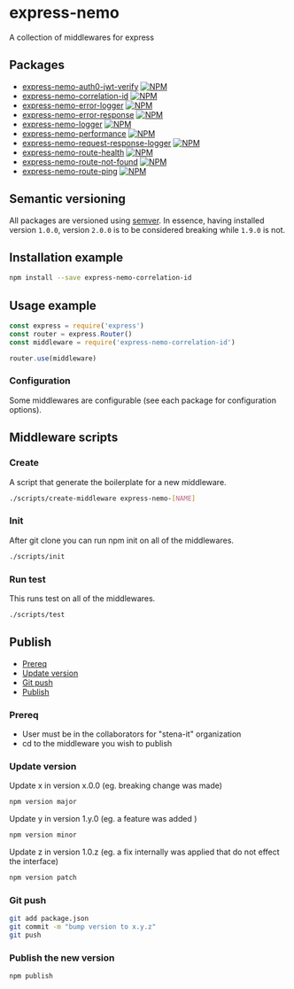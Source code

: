 
# express-nemo

A collection of middlewares for express

## Packages

- [express-nemo-auth0-jwt-verify](packages/express-nemo-auth0-jwt-verify/)  [![NPM](https://img.shields.io/npm/v/express-nemo-auth0-jwt-verify.svg)](https://www.npmjs.com/package/express-nemo-auth0-jwt-verify)
- [express-nemo-correlation-id](packages/express-nemo-correlation-id/) [![NPM](https://img.shields.io/npm/v/express-nemo-correlation-id.svg)](https://www.npmjs.com/package/express-nemo-correlation-id)
- [express-nemo-error-logger](packages/express-nemo-error-logger/) [![NPM](https://img.shields.io/npm/v/express-nemo-error-logger.svg)](https://www.npmjs.com/package/express-nemo-error-logger)
- [express-nemo-error-response](packages/express-nemo-error-response/) [![NPM](https://img.shields.io/npm/v/express-nemo-error-response.svg)](https://www.npmjs.com/package/express-nemo-error-response)
- [express-nemo-logger](packages/express-nemo-logger/) [![NPM](https://img.shields.io/npm/v/express-nemo-logger.svg)](https://www.npmjs.com/package/express-nemo-logger)
- [express-nemo-performance](packages/express-nemo-performance/)  [![NPM](https://img.shields.io/npm/v/express-nemo-performance.svg)](https://www.npmjs.com/package/express-nemo-performance)
- [express-nemo-request-response-logger](packages/express-nemo-request-response-logger/) [![NPM](https://img.shields.io/npm/v/express-nemo-request-response-logger.svg)](https://www.npmjs.com/package/express-nemo-request-response-logger)
- [express-nemo-route-health](packages/express-nemo-route-health/)  [![NPM](https://img.shields.io/npm/v/express-nemo-route-health.svg)](https://www.npmjs.com/package/express-nemo-route-health)
- [express-nemo-route-not-found](packages/express-nemo-route-not-found/) [![NPM](https://img.shields.io/npm/v/express-nemo-route-not-found.svg)](https://www.npmjs.com/package/express-nemo-route-not-found)
- [express-nemo-route-ping](packages/express-nemo-route-ping/) [![NPM](https://img.shields.io/npm/v/express-nemo-route-ping.svg)](https://www.npmjs.com/package/express-nemo-route-ping)

## Semantic versioning

All packages are versioned using [semver](https://semver.org/). In essence, having installed version `1.0.0`, version `2.0.0` is to be considered breaking while `1.9.0` is not.

## Installation example

```bash
npm install --save express-nemo-correlation-id
```

## Usage example

```js
const express = require('express')
const router = express.Router()
const middleware = require('express-nemo-correlation-id')

router.use(middleware)
```

### Configuration

Some middlewares are configurable (see each package for configuration options).

## Middleware scripts

### Create

A script that generate the boilerplate for a new middleware.

```bash
./scripts/create-middleware express-nemo-[NAME]
```

### Init

After git clone you can run npm init on all of the middlewares.

```bash
./scripts/init
```

### Run test

This runs test on all of the middlewares.

```bash
./scripts/test
```

## Publish
- [Prereq](#prereq)
- [Update version](#update-version)
- [Git push](#git-push)
- [Publish](#publish-the-new-version)


### Prereq
- User must be in the collaborators for "stena-it" organization
- cd to the middleware you wish to publish

### Update version

Update x in version x.0.0 (eg. breaking change was made)
```bash
npm version major
```

Update y in version 1.y.0 (eg. a feature was added )
```bash
npm version minor

```
Update z in version 1.0.z (eg. a fix internally was applied that do not effect the interface)
```bash
npm version patch
```

### Git push

```bash
git add package.json
git commit -m "bump version to x.y.z"
git push
```

### Publish the new version

```bash
npm publish
```
